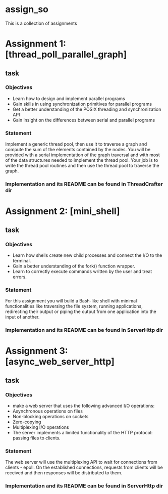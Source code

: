 # assign_so
This is a collection of assignments


# Assignment 1: [thread_poll_parallel_graph]

## task

### Objectives

- Learn how to design and implement parallel programs
- Gain skills in using synchronization primitives for parallel programs
- Get a better understanding of the POSIX threading and synchronization API
- Gain insight on the differences between serial and parallel programs


### Statement

Implement a generic thread pool, then use it to traverse a graph and compute the sum of the elements contained by the nodes. You will be provided with a serial implementation of the graph traversal and with most of the data structures needed to implement the thread pool. Your job is to write the thread pool routines and then use the thread pool to traverse the graph.

### Implementation and its README can be found in ThreadCrafter dir



# Assignment 2: [mini_shell]

## task

### Objectives
- Learn how shells create new child processes and connect the I/O to the terminal.
- Gain a better understanding of the fork() function wrapper.
- Learn to correctly execute commands written by the user and treat errors.


### Statement

For this assignment you will build a Bash-like shell with minimal functionalities like traversing the file system, running applications, redirecting their output or piping the output from one application into the input of another.

### Implementation and its README can be found in ServerHttp dir

# Assignment 3: [async_web_server_http]

## task

### Objectives
- make a web server that uses the following advanced I/O operations:
- Asynchronous operations on files
- Non-blocking operations on sockets
- Zero-copying
- Multiplexing I/O operations
- The server implements a limited functionality of the HTTP protocol: passing files to clients.


### Statement

The web server will use the multiplexing API to wait for connections from clients - epoll. On the established connections, requests from clients will be received and then responses will be distributed to them.

### Implementation and its README can be found in ServerHttp dir

